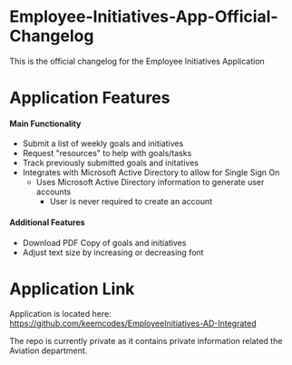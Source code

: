 # Employee-Initiatives-App-Official-Changelog
This is the official changelog for the Employee Initiatives Application

# Application Features
#### Main Functionality
* Submit a list of weekly goals and initiatives
* Request "resources" to help with goals/tasks
* Track previously submitted goals and initatives
* Integrates with Microsoft Active Directory to allow for Single Sign On
  * Uses Microsoft Active Directory information to generate user accounts
    * User is never required to create an account
#### Additional Features
* Download PDF Copy of goals and initiatives
* Adjust text size by increasing or decreasing font


# Application Link
Application is located here:
https://github.com/keemcodes/EmployeeInitiatives-AD-Integrated

The repo is currently private as it contains private information related the Aviation department.
